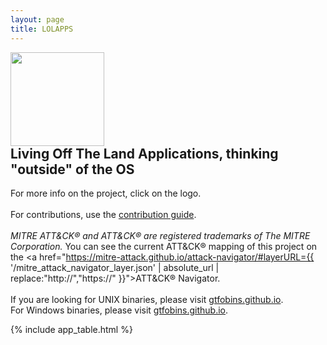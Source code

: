 ```yaml
---
layout: page
title: LOLAPPS
---
```


<div class="header-box">
<a href="https://github.com/LOLAPPS-Project/LOLAPPS/blob/main/README.md"><img src="{{ '/assets/logo.png' | relative_url }}" height="150" style="margin-right: 10px;"></a>
<div>
<h2 style="margin-top: 0">Living Off The Land Applications, thinking "outside" of the OS</h2>



For more info on the project, click on the logo.
<br><br>
For contributions, use the
<a href="https://github.com/LOLAPPS-Project/LOLAPPS/blob/main/Contributing.md">contribution guide</a>.
<br>
<br>
<span style="font-style: italic;">MITRE ATT&amp;CK&reg; and ATT&amp;CK&reg; are registered trademarks of The MITRE Corporation.</span> You can see the current ATT&amp;CK&reg; mapping of this project on the <a href="https://mitre-attack.github.io/attack-navigator/#layerURL={{ '/mitre_attack_navigator_layer.json' | absolute_url | replace:"http://","https://" }}">ATT&amp;CK&reg; Navigator</a>.
<br>
<br>
If you are looking for UNIX binaries, please visit <a href="https://gtfobins.github.io/">gtfobins.github.io</a>.
<br>
For Windows binaries, please visit <a href="https://lolbas-project.github.io/">gtfobins.github.io</a>.  
</div>
</div>

[functions]: /functions/
{% include app_table.html %}
